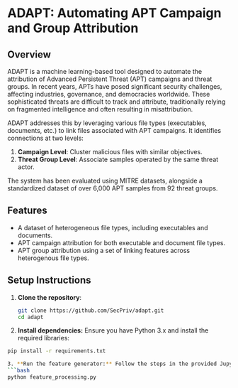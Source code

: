 # ADAPT: Automating APT Campaign and Group Attribution

## Overview

ADAPT is a machine learning-based tool designed to automate the attribution of Advanced Persistent Threat (APT) campaigns and threat groups. In recent years, APTs have posed significant security challenges, affecting industries, governance, and democracies worldwide. These sophisticated threats are difficult to track and attribute, traditionally relying on fragmented intelligence and often resulting in misattribution.

ADAPT addresses this by leveraging various file types (executables, documents, etc.) to link files associated with APT campaigns. It identifies connections at two levels:
1. **Campaign Level**: Cluster malicious files with similar objectives.
2. **Threat Group Level**: Associate samples operated by the same threat actor.

The system has been evaluated using MITRE datasets, alongside a standardized dataset of over 6,000 APT samples from 92 threat groups. 
## Features
- A dataset of heterogeneous file types, including executables and documents.
- APT campaign attribution for both executable and document file types. 
- APT group attribution using a set of linking features across heterogenous file types. 

## Setup Instructions

1. **Clone the repository**:
   ```bash
   git clone https://github.com/SecPriv/adapt.git
   cd adapt


2.  **Install dependencies:** Ensure you have Python 3.x and install the required libraries:
```bash
pip install -r requirements.txt

3. **Run the feature generator:** Follow the steps in the provided Jupyter notebooks to process APT samples using the feature generation script.
```bash
python feature_processing.py

